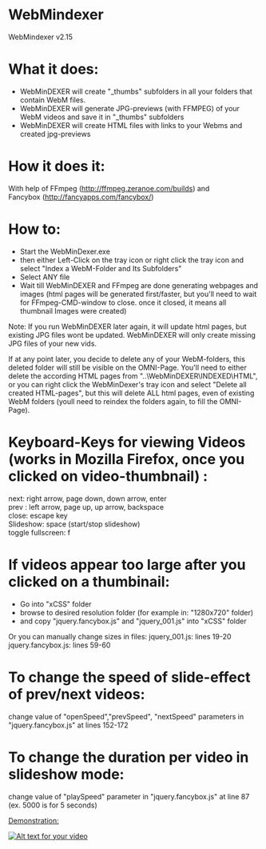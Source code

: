 WebMindexer
===========
WebMindexer v2.15

What it does:
=================================================================  
- WebMinDEXER will create "_thumbs" subfolders in all your folders that contain WebM files.
- WebMinDEXER will generate  JPG-previews (with FFMPEG) of your WebM videos and save it in "_thumbs" subfolders
- WebMinDEXER will create HTML files with links to your Webms and created jpg-previews


How it does it:
=================================================================  
With help of
FFmpeg (http://ffmpeg.zeranoe.com/builds) and <br />Fancybox (http://fancyapps.com/fancybox/)


How to:
=================================================================  
- Start the WebMinDexer.exe
- then either Left-Click on the tray icon 
  or right click the  tray icon and select "Index a WebM-Folder and Its Subfolders"
- Select ANY file
- Wait till WebMinDEXER and FFmpeg are done generating webpages and images
  (html pages will be generated first/faster, but you'll need to wait for FFmpeg-CMD-window to close.
   once it closed, it means all thumbnail Images were created)

Note:
If you run WebMinDEXER later again, it will update html pages, but existing JPG files wont be updated.
WebMinDEXER will only create missing JPG files of your new vids.

If at any point later, you decide to delete any of your WebM-folders, this deleted folder will still be visible on the OMNI-Page.
You'll need to either delete the according HTML pages from "..\WebMinDEXER\INDEXED\HTML", or you can right click 
the WebMinDexer's tray icon and select "Delete all created HTML-pages", but this will delete ALL html pages, even of existing
WebM folders (youll need to reindex the folders again, to fill the OMNI-Page).




Keyboard-Keys for viewing Videos (works in Mozilla Firefox, once you clicked on video-thumbnail) :
==================================================================================================
next:               right arrow, page down,  down arrow, enter<br />
prev :              left arrow, page up, up arrow, backspace<br />
close:              escape key<br />
Slideshow:          space (start/stop slideshow)<br />
toggle fullscreen:  f<br />



If videos appear too large after you clicked on a thumbinail:
=================================================================  
- Go into "xCSS" folder
- browse to desired resolution folder (for example in: "1280x720" folder) 
- and copy "jquery.fancybox.js" and "jquery_001.js" into "xCSS" folder

Or you can manually change sizes in files:
jquery_001.js: lines 19-20
jquery.fancybox.js: lines 59-60


To change the speed of slide-effect of prev/next videos:
================================================================= 
change value of "openSpeed","prevSpeed", "nextSpeed" parameters in "jquery.fancybox.js" at lines 152-172


To change the duration per video in slideshow mode:
================================================================= 
change value of "playSpeed" parameter in "jquery.fancybox.js" at line 87 (ex. 5000 is for 5 seconds)




[Demonstration:](http://a.pomf.se/lmxjus.webm)

[![Alt text for your video](http://img.youtube.com/vi/T-D1KVIuvjA/0.jpg)](http://a.pomf.se/lmxjus.webm)
